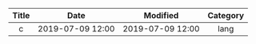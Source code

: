 | Title                | Date             | Modified         | Category          |
|:--------------------:|:----------------:|:----------------:|:-----------------:|
| c               | 2019-07-09 12:00 | 2019-07-09 12:00 | lang              |

